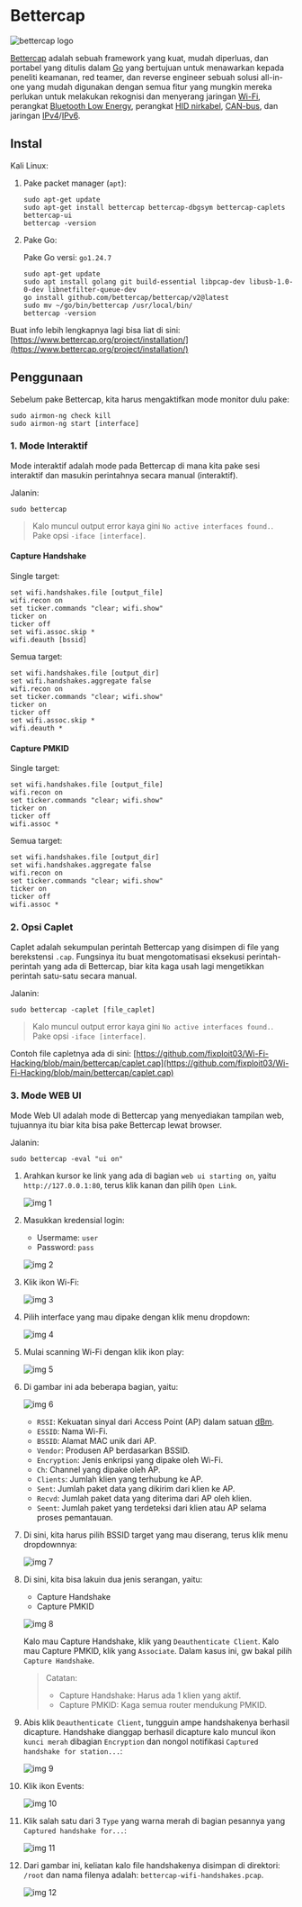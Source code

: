 # Bettercap

![bettercap logo](https://github.com/fixploit03/Wi-Fi-Hacking/blob/main/bettercap/img/bettercap%20logo.jpg)

[Bettercap](https://www.bettercap.org/) adalah sebuah framework yang kuat, mudah diperluas, dan portabel yang ditulis dalam [Go](https://id.wikipedia.org/wiki/Go_(bahasa_pemrograman)) yang bertujuan untuk menawarkan kepada peneliti keamanan, red teamer, dan reverse engineer sebuah solusi all-in-one yang mudah digunakan dengan semua fitur yang mungkin mereka perlukan untuk melakukan rekognisi dan menyerang jaringan [Wi-Fi](https://en.wikipedia.org/wiki/Wi-Fi), perangkat [Bluetooth Low Energy](https://en.wikipedia.org/wiki/Bluetooth_Low_Energy), perangkat [HID nirkabel](https://en.wikipedia.org/wiki/USB_human_interface_device_class), [CAN-bus](https://en.wikipedia.org/wiki/CAN_bus), dan jaringan [IPv4](https://en.wikipedia.org/wiki/IPv4)/[IPv6](https://en.wikipedia.org/wiki/IPv6).

## Instal

Kali Linux:

1. Pake packet manager (`apt`):

   ```
   sudo apt-get update
   sudo apt-get install bettercap bettercap-dbgsym bettercap-caplets bettercap-ui
   bettercap -version
   ```

2. Pake Go:

   Pake Go versi: `go1.24.7`
   
   ```
   sudo apt-get update
   sudo apt install golang git build-essential libpcap-dev libusb-1.0-0-dev libnetfilter-queue-dev
   go install github.com/bettercap/bettercap/v2@latest
   sudo mv ~/go/bin/bettercap /usr/local/bin/
   bettercap -version
   ```

Buat info lebih lengkapnya lagi bisa liat di sini: [https://www.bettercap.org/project/installation/](https://www.bettercap.org/project/installation/)

## Penggunaan

Sebelum pake Bettercap, kita harus mengaktifkan mode monitor dulu pake:

```
sudo airmon-ng check kill
sudo airmon-ng start [interface]
```

### 1. Mode Interaktif

Mode interaktif adalah mode pada Bettercap di mana kita pake sesi interaktif dan masukin perintahnya secara manual (interaktif).

Jalanin:

```
sudo bettercap
```

> Kalo muncul output error kaya gini `No active interfaces found.`. Pake opsi `-iface [interface]`.

#### Capture Handshake

Single target:

```
set wifi.handshakes.file [output_file]
wifi.recon on
set ticker.commands "clear; wifi.show"
ticker on
ticker off
set wifi.assoc.skip *
wifi.deauth [bssid]
```

Semua target:

```
set wifi.handshakes.file [output_dir]
set wifi.handshakes.aggregate false
wifi.recon on
set ticker.commands "clear; wifi.show"
ticker on
ticker off
set wifi.assoc.skip *
wifi.deauth *
```

#### Capture PMKID

Single target:

```
set wifi.handshakes.file [output_file]
wifi.recon on
set ticker.commands "clear; wifi.show"
ticker on
ticker off
wifi.assoc *
```

Semua target:

```
set wifi.handshakes.file [output_dir]
set wifi.handshakes.aggregate false
wifi.recon on
set ticker.commands "clear; wifi.show"
ticker on
ticker off
wifi.assoc *
```

### 2. Opsi Caplet

Caplet adalah sekumpulan perintah Bettercap yang disimpen di file yang berekstensi `.cap`. Fungsinya itu buat mengotomatisasi eksekusi perintah-perintah yang ada di Bettercap, biar kita kaga usah lagi mengetikkan perintah satu-satu secara manual.

Jalanin:

```
sudo bettercap -caplet [file_caplet]
```

> Kalo muncul output error kaya gini `No active interfaces found.`. Pake opsi `-iface [interface]`.

Contoh file capletnya ada di sini: [https://github.com/fixploit03/Wi-Fi-Hacking/blob/main/bettercap/caplet.cap](https://github.com/fixploit03/Wi-Fi-Hacking/blob/main/bettercap/caplet.cap)

### 3. Mode WEB UI

Mode Web UI adalah mode di Bettercap yang menyediakan tampilan web, tujuannya itu biar kita bisa pake Bettercap lewat browser.

Jalanin:

```
sudo bettercap -eval "ui on"
```

1. Arahkan kursor ke link yang ada di bagian `web ui starting on`, yaitu `http://127.0.0.1:80`, terus klik kanan dan pilih `Open Link`.

   ![img 1](https://github.com/fixploit03/Wi-Fi-Hacking/blob/main/bettercap/img/ui%201.png)
2. Masukkan kredensial login:
   - Usermame: `user`
   - Password: `pass`

   ![img 2](https://github.com/fixploit03/Wi-Fi-Hacking/blob/main/bettercap/img/ui%202.png)
3. Klik ikon Wi-Fi:

   ![img 3](https://github.com/fixploit03/Wi-Fi-Hacking/blob/main/bettercap/img/ui%203.png)
4. Pilih interface yang mau dipake dengan klik menu dropdown:


   ![img 4](https://github.com/fixploit03/Wi-Fi-Hacking/blob/main/bettercap/img/ui%204.png)
5. Mulai scanning Wi-Fi dengan klik ikon play:

   ![img 5](https://github.com/fixploit03/Wi-Fi-Hacking/blob/main/bettercap/img/ui%205.png)
6. Di gambar ini ada beberapa bagian, yaitu:

   ![img 6](https://github.com/fixploit03/Wi-Fi-Hacking/blob/main/bettercap/img/ui%206.png)

   - `RSSI`: Kekuatan sinyal dari Access Point (AP) dalam satuan [dBm](https://en.wikipedia.org/wiki/DBm).
   - `ESSID`: Nama Wi-Fi.
   - `BSSID`: Alamat MAC unik dari AP.
   - `Vendor`: Produsen AP berdasarkan BSSID.
   - `Encryption`: Jenis enkripsi yang dipake oleh Wi-Fi.
   - `Ch`: Channel yang dipake oleh AP.
   - `Clients`: Jumlah klien yang terhubung ke AP.
   - `Sent`: Jumlah paket data yang dikirim dari klien ke AP.
   - `Recvd`: Jumlah paket data yang diterima dari AP oleh klien.
   - `Seent`: Jumlah paket yang terdeteksi dari klien atau AP selama proses pemantauan.
8. Di sini, kita harus pilih BSSID target yang mau diserang, terus klik menu dropdownnya:

   ![img 7](https://github.com/fixploit03/Wi-Fi-Hacking/blob/main/bettercap/img/ui%207.png)
9. Di sini, kita bisa lakuin dua jenis serangan, yaitu:
   - Capture Handshake
   - Capture PMKID
  
   ![img 8](https://github.com/fixploit03/Wi-Fi-Hacking/blob/main/bettercap/img/ui%208.png)

   Kalo mau Capture Handshake, klik yang `Deauthenticate Client`. Kalo mau Capture PMKID, klik yang `Associate`. Dalam kasus ini, gw bakal pilih `Capture Handshake`.
   
   > Catatan:
   >
   > - Capture Handshake: Harus ada 1 klien yang aktif.
   > - Capture PMKID: Kaga semua router mendukung PMKID.
10. Abis klik `Deauthenticate Client`, tungguin ampe handshakenya berhasil dicapture. Handshake dianggap berhasil dicapture kalo muncul ikon `kunci merah` dibagian `Encryption` dan nongol notifikasi `Captured handshake for station...`:

    ![img 9](https://github.com/fixploit03/Wi-Fi-Hacking/blob/main/bettercap/img/ui%209.png)
    
11. Klik ikon Events:

    ![img 10](https://github.com/fixploit03/Wi-Fi-Hacking/blob/main/bettercap/img/ui%2010.png)
12. Klik salah satu dari 3 `Type` yang warna merah di bagian pesannya yang `Captured handshake for...`:

    ![img 11](https://github.com/fixploit03/Wi-Fi-Hacking/blob/main/bettercap/img/ui%2011.png)
13. Dari gambar ini, keliatan kalo file handshakenya disimpan di direktori: `/root` dan nama filenya adalah: `bettercap-wifi-handshakes.pcap`.

    ![img 12](https://github.com/fixploit03/Wi-Fi-Hacking/blob/main/bettercap/img/ui%2012.png)

